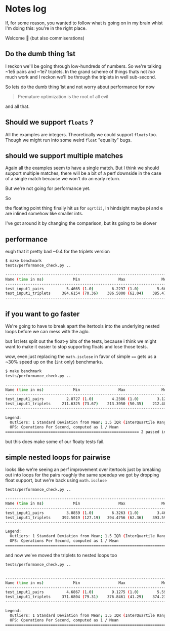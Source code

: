 # Notes log

If, for some reason, you wanted to follow what is going on in my brain whist I'm doing this:
you're in the right place.

Welcome :wave: (but also commiserations)

## Do the dumb thing 1st

I reckon we'll be going through low-hundreds of numbers.
So we're talking ~1e5 pairs and ~1e7 triplets.
In the grand scheme of things thats not _too_ much work
and I reckon we'll be through the triplets in well sub-second.

So lets do the dumb thing 1st and not worry about performance
for now

> Premature optimization is the root of all evil

and all that.

## Should we support `floats` ?

All the examples are integers. Theoretically we could support `floats` too.
Though we might run into some weird `float` "equality" bugs.

## should we support multiple matches

Again all the examples seem to have a single match.
But I think we should support multiple matches,
there will be a bit of a perf downside in the case of a
single match because we won't do an early return.

But we're not going for performance yet.

So

the floating point thing finally hit us for `sqrt(2)`, in hindsight
maybe pi and e are inlined somehow like smaller ints.

I've got around it by changing the comparison, but its going to
be slower

## performance

eugh that it pretty bad ~0.4 for the triplets version

```sh
$ make benchmark
tests/performance_check.py ..                                                                                                                                [100%]

------------------------------------------------------------------------------------- benchmark: 2 tests ------------------------------------------------------------------------------------
Name (time in ms)             Min                 Max                Mean            StdDev              Median               IQR            Outliers       OPS            Rounds  Iterations
---------------------------------------------------------------------------------------------------------------------------------------------------------------------------------------------
test_input1_pairs          5.4665 (1.0)        6.2297 (1.0)        5.6687 (1.0)      0.1018 (1.0)        5.6575 (1.0)      0.1289 (1.0)          47;3  176.4077 (1.0)         172           1
test_input1_triplets     384.6154 (70.36)    386.5000 (62.04)    385.4776 (68.00)    0.8287 (8.14)     385.4333 (68.13)    1.5047 (11.67)         2;0    2.5942 (0.01)          5           1
---------------------------------------------------------------------------------------------------------------------------------------------------------------------------------------------
```

## if you want to go faster

We're going to have to break apart the itertools into the underlying nested loops
before we can mess with the aglo.

but 1st lets split out the float-y bits of the tests, because i think we might want to
make it easier to stop supporting floats and lose those tests.

wow, even just replacing the `math.isclose` in favor of simple `==`
gets us a ~30% speed up on the (`int` only) benchmarks.

```sh
$ make benchmark
tests/performance_check.py ..                                                                                                      [100%]

------------------------------------------------------------------------------------- benchmark: 2 tests ------------------------------------------------------------------------------------
Name (time in ms)             Min                 Max                Mean            StdDev              Median               IQR            Outliers       OPS            Rounds  Iterations
---------------------------------------------------------------------------------------------------------------------------------------------------------------------------------------------
test_input1_pairs          2.8727 (1.0)        4.2386 (1.0)        3.1265 (1.0)      0.1638 (1.0)        3.1067 (1.0)      0.1888 (1.0)          78;9  319.8414 (1.0)         326           1
test_input1_triplets     211.6325 (73.67)    213.3950 (50.35)    212.4042 (67.94)    0.6555 (4.00)     212.2717 (68.33)    0.8081 (4.28)          2;0    4.7080 (0.01)          5           1
---------------------------------------------------------------------------------------------------------------------------------------------------------------------------------------------

Legend:
  Outliers: 1 Standard Deviation from Mean; 1.5 IQR (InterQuartile Range) from 1st Quartile and 3rd Quartile.
  OPS: Operations Per Second, computed as 1 / Mean
=========================================================== 2 passed in 3.59s ============================================================
```

but this does make some of our floaty tests fail.

## simple nested loops for pairwise

looks like we're seeing an perf improvement over itertools just by breaking out into loops for the pairs
roughly the same speedup we got by dropping float support, but we're back using `math.isclose`

```sh
tests/performance_check.py ..                                                                                                                                                     [100%]

------------------------------------------------------------------------------------- benchmark: 2 tests ------------------------------------------------------------------------------------
Name (time in ms)             Min                 Max                Mean            StdDev              Median               IQR            Outliers       OPS            Rounds  Iterations
---------------------------------------------------------------------------------------------------------------------------------------------------------------------------------------------
test_input1_pairs          3.0859 (1.0)        6.3263 (1.0)        3.4614 (1.0)      0.2696 (1.0)        3.4232 (1.0)      0.2591 (1.0)          44;6  288.8998 (1.0)         298           1
test_input1_triplets     392.5019 (127.19)   394.4756 (62.36)    393.5971 (113.71)   0.8023 (2.98)     393.7625 (115.03)   1.2974 (5.01)          2;0    2.5407 (0.01)          5           1
---------------------------------------------------------------------------------------------------------------------------------------------------------------------------------------------

Legend:
  Outliers: 1 Standard Deviation from Mean; 1.5 IQR (InterQuartile Range) from 1st Quartile and 3rd Quartile.
  OPS: Operations Per Second, computed as 1 / Mean
=================================================================================== 2 passed in 4.87s ===================================================================================
```

and now we've moved the triplets to nested loops too

```sh
tests/performance_check.py ..                                                                                                                                                                                              [100%]


------------------------------------------------------------------------------------- benchmark: 2 tests ------------------------------------------------------------------------------------
Name (time in ms)             Min                 Max                Mean            StdDev              Median               IQR            Outliers       OPS            Rounds  Iterations
---------------------------------------------------------------------------------------------------------------------------------------------------------------------------------------------
test_input1_pairs          4.6867 (1.0)        9.1275 (1.0)        5.5921 (1.0)      0.8257 (1.0)        5.3198 (1.0)      0.8444 (1.0)         23;12  178.8246 (1.0)         193           1
test_input1_triplets     371.6804 (79.31)    376.8461 (41.29)    374.2332 (66.92)    2.3729 (2.87)     373.5280 (70.21)    4.3788 (5.19)          3;0    2.6721 (0.01)          5           1
---------------------------------------------------------------------------------------------------------------------------------------------------------------------------------------------

Legend:
  Outliers: 1 Standard Deviation from Mean; 1.5 IQR (InterQuartile Range) from 1st Quartile and 3rd Quartile.
  OPS: Operations Per Second, computed as 1 / Mean
======================================================================================================= 2 passed in 4.81s ========================================================================================================
```